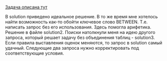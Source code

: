 <a href="https://www.hackerrank.com/challenges/the-report/problem">Задача описана тут</a>

В solution приведено идеальное решение. В то же время мне хотелось найти возможность как-то обойти ключевое слово BETWEEN. Т.е. написать запрос без его использования.
Здесь помогла арифетика. Решение в файле solution2. Поиски натолкнули меня на идею другого запроса, который решает задачу без объединения таблиц - solution3.
Если правила выставления оценок меняются, то запрос в solution самый удачный. Следующие два запроса нужно корректировать под соответствующие условия.
